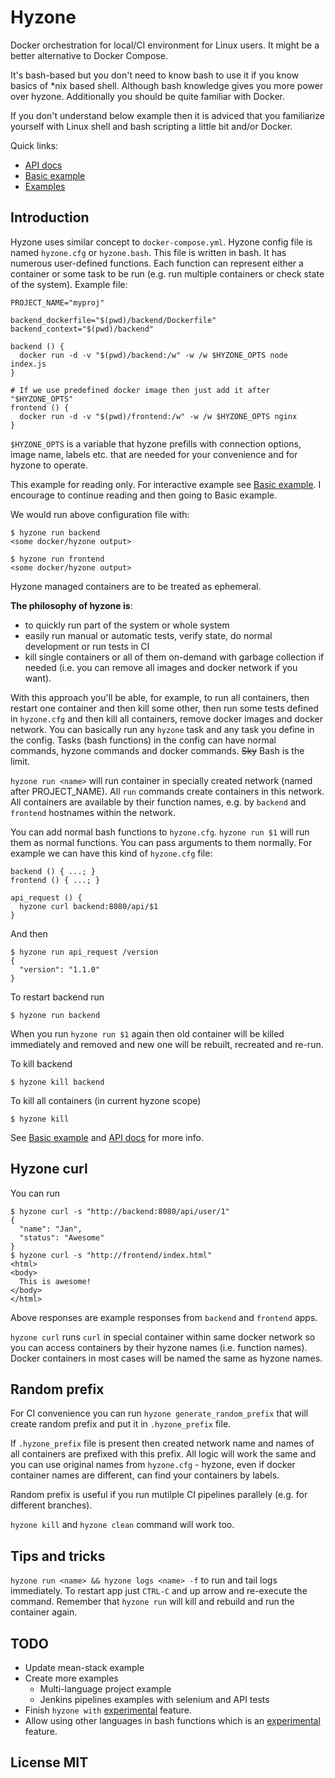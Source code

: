 # Hyzone

Docker orchestration for local/CI environment for Linux users. It might be a better alternative to Docker Compose.

It's bash-based but you don't need to know bash to use it if you know basics of *nix based shell. Although bash knowledge gives you more power over hyzone. Additionally you should be quite familiar with Docker.

If you don't understand below example then it is adviced that you familiarize yourself with Linux shell and bash scripting a little bit and/or Docker.

Quick links:

* [API docs](docs/API.md)
* [Basic example](examples/basic-example/hyzone.cfg)
* [Examples](examples)

## Introduction

Hyzone uses similar concept to `docker-compose.yml`. Hyzone config file is named `hyzone.cfg` or `hyzone.bash`. This file is written in bash. It has numerous user-defined functions. Each function can represent either a container or some task to be run (e.g. run multiple containers or check state of the system). Example file:

    PROJECT_NAME="myproj"

    backend_dockerfile="$(pwd)/backend/Dockerfile"
    backend_context="$(pwd)/backend"
    
    backend () {
      docker run -d -v "$(pwd)/backend:/w" -w /w $HYZONE_OPTS node index.js
    }

    # If we use predefined docker image then just add it after "$HYZONE_OPTS"
    frontend () {
      docker run -d -v "$(pwd)/frontend:/w" -w /w $HYZONE_OPTS nginx
    }

`$HYZONE_OPTS` is a variable that hyzone prefills with connection options, image name, labels etc. that are needed for your convenience and for hyzone to operate.

This example for reading only. For interactive example see [Basic example](examples/basic-example/hyzone.cfg). I encourage to continue reading and then going to Basic example.

We would run above configuration file with:

    $ hyzone run backend
    <some docker/hyzone output>
    
    $ hyzone run frontend
    <some docker/hyzone output>

Hyzone managed containers are to be treated as ephemeral.

**The philosophy of hyzone is**:
* to quickly run part of the system or whole system
* easily run manual or automatic tests, verify state, do normal development or run tests in CI
* kill single containers or all of them on-demand with garbage collection if needed (i.e. you can remove all images and docker network if you want).

With this approach you'll be able, for example, to run all containers, then restart one container and then kill some other, then run some tests defined in `hyzone.cfg` and then kill all containers, remove docker images and docker network. You can basically run any `hyzone` task and any task you define in the config. Tasks (bash functions) in the config can have normal commands, hyzone commands and docker commands. <s>Sky</s> Bash is the limit.

`hyzone run <name>` will run container in specially created network (named after PROJECT_NAME). All `run` commands create containers in this network. All containers are available by their function names, e.g. by `backend` and `frontend` hostnames within the network.

You can add normal bash functions to `hyzone.cfg`. `hyzone run $1` will run them as normal functions. You can pass arguments to them normally. For example we can have this kind of `hyzone.cfg` file:

    backend () { ...; }
    frontend () { ...; }

    api_request () {
      hyzone curl backend:8080/api/$1
    }

And then

    $ hyzone run api_request /version
    {
      "version": "1.1.0"
    }

To restart backend run

    $ hyzone run backend

When you run `hyzone run $1` again then old container will be killed immediately and removed and new one will be rebuilt, recreated and re-run.

To kill backend

    $ hyzone kill backend

To kill all containers (in current hyzone scope)

    $ hyzone kill

See [Basic example](examples/basic-example/hyzone.cfg) and [API docs](docs/API.md) for more info.

## Hyzone curl

You can run

    $ hyzone curl -s "http://backend:8080/api/user/1"
    {
      "name": "Jan",
      "status": "Awesome"
    }
    $ hyzone curl -s "http://frontend/index.html"
    <html>
    <body>
      This is awesome!
    </body>
    </html>

Above responses are example responses from `backend` and `frontend` apps.

`hyzone curl` runs `curl` in special container within same docker network so you can access containers by their hyzone names (i.e. function names). Docker containers in most cases will be named the same as hyzone names.

## Random prefix

For CI convenience you can run `hyzone generate_random_prefix` that will create random prefix and put it in `.hyzone_prefix` file.

If `.hyzone_prefix` file is present then created network name and names of all containers are prefixed with this prefix. All logic will work the same and you can use original names from `hyzone.cfg` - hyzone, even if docker container names are different, can find your containers by labels.

Random prefix is useful if you run mutilple CI pipelines parallely (e.g. for different branches).

`hyzone kill` and `hyzone clean` command will work too.

## Tips and tricks

`hyzone run <name> && hyzone logs <name> -f` to run and tail logs immediately. To restart app just `CTRL-C` and up arrow and re-execute the command. Remember that `hyzone run` will kill and rebuild and run the container again.

## TODO

* Update mean-stack example
* Create more examples
  * Multi-language project example
  * Jenkins pipelines examples with selenium and API tests
* Finish `hyzone with` [experimental](docs/Experimental.md) feature.
* Allow using other languages in bash functions which is an [experimental](docs/Experimental.md) feature.

## License MIT